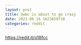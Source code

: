 ```yaml
--- 
layout: post 
title: Uwmc is about to go crazy 
date: 2021-06-16 1623859738 
categories: reddit 
--- 
```

https://redd.it/o18fcc